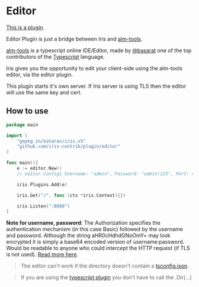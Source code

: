 # Editor

[This is a plugin](https://github.com/iris-contrib/plugin/tree/5.0.0/editor).

Editor Plugin is just a bridge between Iris and [alm-tools](http://alm.tools).


[alm-tools](http://alm.tools) is a typescript online IDE/Editor, made by [@basarat](https://twitter.com/basarat) 
one of the top contributors of the [Typescript](http://www.typescriptlang.org) language.

Iris gives you the opportunity to edit your client-side using the alm-tools editor, via the editor plugin.


This plugin starts it's own server. If Iris server is using TLS then the editor will use the same key and cert.

## How to use

```go
package main

import (
	"gopkg.in/kataras/iris.v5"
	"github.com/iris-contrib/plugin/editor"
)

func main(){
	e := editor.New() 
	// editor.Config{ Username: "admin", Password: "admin!123", Port: 4444, WorkingDir: "/public/scripts"}

	iris.Plugins.Add(e)

	iris.Get("/", func (ctx *iris.Context){})

	iris.Listen(":8080")
}


```

**Note for username, password**: The Authorization specifies the authentication mechanism (in this case Basic) followed by the username and password.
Although the string aHR0cHdhdGNoOmY= may look encrypted it is simply a base64 encoded version of username:password.
Would be readable to anyone who could intercept the HTTP request (if TLS is not used). [Read more here](https://www.httpwatch.com/httpgallery/authentication).

> The editor can't work if the directory doesn't contain a [tsconfig.json](http://www.typescriptlang.org/docs/handbook/tsconfig.json.html).

> If you are using the [typescript plugin](https://github.com/iris-contrib/plugin/tree/5.0.0/typescript) you don't have to call the .Dir(...)


